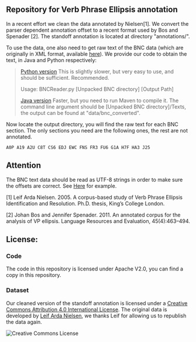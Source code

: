 Repository for Verb Phrase Ellipsis annotation
-------------------------------------------------

In a recent effort we clean the data annotated by Nielsen[1]. We convert the parser dependent annotation offset to a recent format used by Bos and Spenader [2]. The standoff annotation is located at directory "annotations/".

To use the data, one also need to get raw text of the BNC data (which are originally in XML format, available [here](http://ota.ox.ac.uk/desc/2554)). We provide our code to obtain the text, in Java and Python respectively:

> [Python version](https://github.com/hunterhector/VerbPhraseEllipsis/blob/master/src/main/python/BNCReader.py)
> This is slightly slower, but very easy to use, and should be
> sufficient. Recommended.
> 
> Usage: BNCReader.py [Unpacked BNC directory] [Output Path]
> 
> [Java version](https://github.com/hunterhector/VerbPhraseEllipsis/blob/master/src/main/java/edu/cmu/cs/lti/neilson/annotation/BNCAsPlainText.java)
> Faster, but you need to run Maven to compile it. The command line
> argument should be [Unpacked BNC directory]/Texts, the output can be
> found at "data/bnc_converted".

Now locate the output directory, you will find the raw text for each BNC section. The only sections you need are the following ones, the rest are not annotated.

    A0P A19 A2U C8T CS6 EDJ EWC FNS FR3 FU6 G1A H7F HA3 J25

## Attention
The BNC text data should be read as UTF-8 strings in order to make sure the offsets are correct. See [Here](https://github.com/hunterhector/VerbPhraseEllipsis/blob/master/src/main/python/Validator.py#L39) for example.


[1] Leif Arda Nielsen. 2005. A corpus-based study of Verb Phrase Ellipsis Identification and Resolution. Ph.D. thesis, King’s College London.

[2] Johan Bos and Jennifer Spenader. 2011. An annotated corpus for the analysis of VP ellipsis. Language Resources and Evaluation, 45(4):463–494.

License:
--------

### Code
The code in this repository is licensed under Apache V2.0, you can find a copy in this repository.

### Dataset
Our cleaned version of the standoff annotation is licensed under a [Creative Commons Attribution 4.0 International License](http://creativecommons.org/licenses/by/4.0/). The original data is developed by [Leif Arda Nielsen](https://sites.google.com/site/leifardanielsen/vpe-dataset-and-code), we thanks Leif for allowing us to republish the data again.

![Creative Commons License](https://i.creativecommons.org/l/by/4.0/88x31.png)



